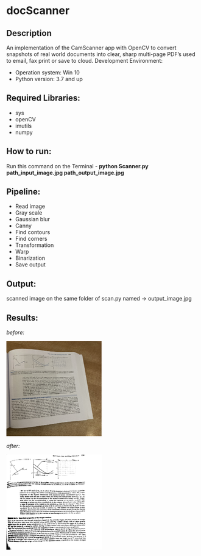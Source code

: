 # docScanner

## Description
An implementation of the CamScanner app with OpenCV to convert snapshots of real world documents into clear, sharp multi-page PDF’s used to email, fax print or save to cloud.
Development Environment:
* Operation system: Win 10
* Python version: 3.7  and up
## Required Libraries:
* sys
* openCV
* imutils
* numpy
## How to run:
Run this command on the Terminal - <b>python Scanner.py path_input_image.jpg path_output_image.jpg</b> <p></p>
## Pipeline:
* Read image
* Gray scale
* Gaussian blur
* Canny
* Find contours
* Find corners
* Transformation
* Warp
* Binarization
* Save output
## Output:
scanned image on the same folder of scan.py named -> output_image.jpg

## Results:
<em>before: <p></p>
<img src="https://github.com/gilad4591/docScanner/blob/master/1/page.jpg" width="250" height="250"/>

after:</em> <p></p> 

<img src="https://github.com/gilad4591/docScanner/blob/master/output.jpg" width="250" height="250"/>

